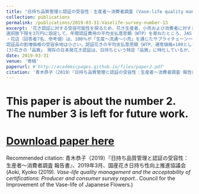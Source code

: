 ```yaml
---
title: "日持ち品質管理と認証の受容性：生産者～消費者調査 (Vase-life quality management and the acceptability of certifications: Producer and consumer survey)"
collection: publications
permalink: /publications/2019-03-31-Vaselife-survey-number-13
excerpt: '花き認証に対する受容可能性を探るため、花き生産者、小売および消費者に対するアンケートを実施（2018年7月～11月）、認証に対する評価を分析した。・生産者調査（150名回答）は、セミナー出席者対象。花き認証のうちリレーフレッシュネスの認知率は高く、89.9%にのぼった。花のJASは 65%、花のGAPは 62%の認知。認証は、「業界のレベル向上」（62%）「差別化」（45%）などの点で評価されている。「政府認証」への支持は比較的低く、46%にとどまった。「総合認証」（品質、経営、環境）の支持も44%と低い。取得検討条件としては、「取引条件として求められること」67%や、「事実上の標準」「諸認証の関係整備」（各64%）など、認証スキーム全体のわかりやすさが求められている。
選択肢下限を3万円に設定して、年間認証費用の平均支払意思額（WTP）を尋ねたところ、JAS  43,942円＜GAP認証（国内）46,100円＜GAP国際認証 63,505円（無回答者3割を除く）の順となった。生産者のJAS取得への関心は高いとは言えない。認証は業界水準向上の点から評価はされている一方、コストや認証品への需要、複数認証の存在により、生産者にとっては不確実性が高く、導入には躊躇がある。認証間の関係をわかりやすくし、取引先や消費者へ認証品のメリットを伝えていくことが必要と考えられる。
・花店（回答者7名、参考値）は、100％が「生産～流通～小売」を通じたサプライチェーン一体型の認証を支持。また、政府認証についても、100％が肯定的。・消費者調査（520名）花き日持ち性管理認証の「リレーフレッシュネス」の認知度は、現在4.4%。一方、既存の JASマーク認知率は84.6%と高く、JASを関することで、花のJASについても、一定の認知率の押上効果が期待される。
認証品の割増価格の受容余地は小さい。認証花きの平均支払意思額（WTP、通常価格=100とした場合）、JAS、GAP、民間の日持ち管理認証のどの認証でも、受容可能な割増は10%に満たない。・課題　　(1)制度設計の課題　現在並存している3つの日持ち管理認証について、認証間の関係を整備し、専門家以外にもわかるように示していく必要　(2)認証のメリットに関して、業界で共通の理解を醸成していくべき　生産者も小売店も、花の認証のプラス面の効果を認めつつも、認証に伴うコストの価格転嫁や認証品への需要に対する懸念を抱いている。取引先へも認証品のメリットを伝えるとともに、認証品が認証品として流通し、ロゴや文字の表示とともに取引先や消費者に認知されるように、働きかけていくべきである。
(3)花きの「品質」　現存の日本発花き認証は、日持ちという特定「品質」に特化しているが、世界的には、日持ち品質は当然の前提、そのうえでさらに、環境や労働面での公正さ、経営の質などについて、課題解決を織り込んだ別次元の「品質」が問われている。'
date: 2019-03-31
venue: '寄稿'
paperurl: #'http://academicpages.github.io/files/paper2.pdf'
citation: '青木恭子（2019）『日持ち品質管理と認証の受容性：生産者～消費者調査 報告書』、2019年3月、国産花き日持ち性向上推進協議会(Aoki, Kyoko (2019).<i> Vase-life quality management and the acceptability of certifications: Producer and consumer survey report.</i>. Council for the Improvement of the Vase-life of Japanese Flowers.)'
---
```

# This paper is about the number 2. The number 3 is left for future work.

# [Download paper here](http://academicpages.github.io/files/paper2.pdf)

Recommended citation: 青木恭子（2019）『日持ち品質管理と認証の受容性：生産者～消費者調査 報告書』、2019年3月、国産花き日持ち性向上推進協議会(Aoki, Kyoko (2019).<i> Vase-life quality management and the acceptability of certifications: Producer and consumer survey report.</i>. Council for the Improvement of the Vase-life of Japanese Flowers.)
